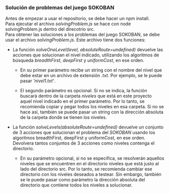 ### Solución de problemas del juego SOKOBAN
Antes de empezar a usar el repositorio, se debe hacer un npm install.<br>
Para ejecutar el archivo *solvingProblem.js* se hace con node solvingProblem.js dentro del direcotrio src.<br>
Para obtener las soluciones a los problemas del juego SOKOBAN, se debe usar el archivo 
*solvingProblem.js*. Este archivo tiene dos funciones:

* La función *solveOneLevel(level, absoluteRoute=undefined)* devuelve las acciones que solucionan el nivel indicado, utilizando los algoritmos de búsqueda *breadthFirst*, *deepFirst* y *uniformCost*, en ese orden.

    * En su primer parámetro recibe un string con el nombre del nivel que debe estar en un archivo de extensión *.txt*. Por ejemplo, se le puede pasar *'nivel1.txt'*.

    * El segundo parámetro es opcional. Si no se indica, la función buscará dentro de la carpeta *niveles* que está en este proyecto aquel nivel indicado en el primer parámetro. Por lo tanto, se recomienda copiar y pegar todos los niveles en esa carpeta. Si no se hace así, también se puede pasar un string con la dirección absoluta de la carpeta donde se tienen los niveles.

* La función *solveLevels(absoluteRoute=undefined)* devuelve un conjunto de 3 acciones que solucionan el problema del *SOKOBAN* usando los algoritmos breadthFirst, deepFirst y uniformCost, en ese orden. Devolvera tantos conjuntos de 3 acciones como niveles contenga el directorio.

    * En su parámetro opcional, si no se especifica, se resolverán aquellos niveles que se encuentren en el directorio niveles que está justo al lado del directorio src. Por lo tanto, se recomienda cambiar ese directorio con los niveles deseados a testear. Sin embargo, también se le puede pasar como parámetro la dirección absoluta del directorio que contiene todos los niveles a solucionar.
